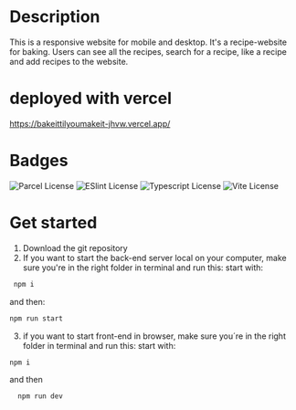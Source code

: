 
# Description
This is a responsive website for mobile and desktop.
It's a recipe-website for baking.
Users can see all the recipes, search for a recipe,
like a recipe and add recipes to the website.


# deployed with vercel
<https://bakeittilyoumakeit-jhvw.vercel.app/>


# Badges
![Parcel License](https://img.shields.io/badge/2.10.3-Parcel-green)
![ESlint License](https://img.shields.io/badge/8.53.0-ESlint-pink)
![Typescript License](https://img.shields.io/badge/4.9.5-Typescript-blue)
![Vite License](https://img.shields.io/badge/4.2.0-vitejs-white)

# Get started 

1. Download the git repository
2. If you want to start the back-end server local on your computer, make sure you're in the right folder in terminal and run this:
start with:
```bash
 npm i 
```
and then:
```bash 
npm run start
```
3. if you want to start front-end in browser, make sure you´re in the right folder in terminal and run this:
start with:
```bash
npm i
```
and then
```bash
  npm run dev
```